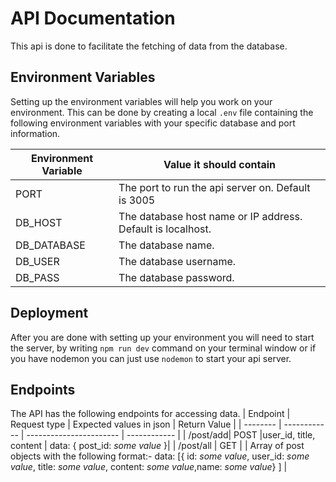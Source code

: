 # API Documentation

This api is done to facilitate the fetching of data from the database.

## Environment Variables

Setting up the environment variables will help you work on your environment. This can be done by creating a local `.env` file containing the following environment variables with your specific database and port information.

| Environment Variable | Value it should contain                                     |
| -------------------- | ----------------------------------------------------------- |
| PORT                 | The port to run the api server on. Default is 3005          |
| DB_HOST              | The database host name or IP address. Default is localhost. |
| DB_DATABASE          | The database name.                                          |
| DB_USER              | The database username.                                      |
| DB_PASS              | The database password.                                      |

## Deployment

After you are done with setting up your environment you will need to start the server, by writing `npm run dev` command on your terminal window or if you have nodemon you can just use `nodemon` to start your api server.

## Endpoints

The API has the following endpoints for accessing data.
| Endpoint | Request type | Expected values in json | Return Value |
| -------- | ------------ | ----------------------- | ------------ |
| /post/add| POST |user_id, title, content | data: { post_id: _some value_ }|
| /post/all | GET | | Array of post objects with the following format:- data: [{ id: *some value*, user_id: *some value*, title: *some value*, content: *some value*,name: *some value*} ] |
